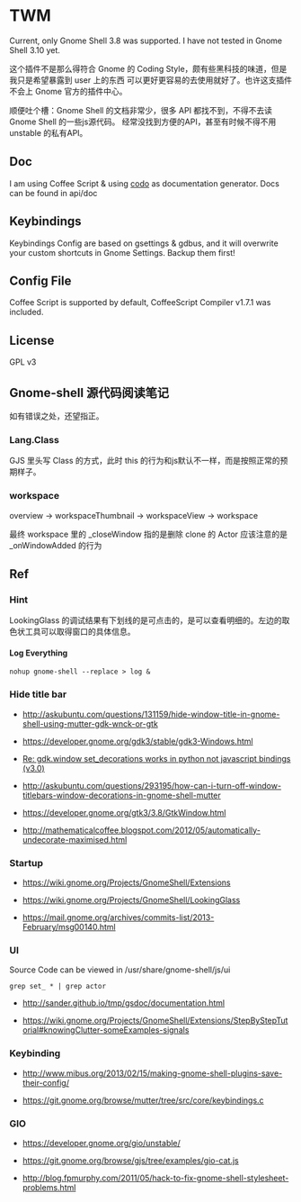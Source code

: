# TWM

Current, only Gnome Shell 3.8 was supported. I have not tested in Gnome Shell 3.10 yet.

这个插件不是那么得符合 Gnome 的 Coding Style，颇有些黑科技的味道，但是我只是希望暴露到 user 上的东西
可以更好更容易的去使用就好了。也许这支插件不会上 Gnome 官方的插件中心。

顺便吐个槽：Gnome Shell 的文档非常少，很多 API 都找不到，不得不去读 Gnome Shell 的一些js源代码。
经常没找到方便的API，甚至有时候不得不用 unstable 的私有API。

## Doc

I am using Coffee Script & using [codo](https://github.com/coffeedoc/codo) as documentation generator.
Docs can be found in api/doc

## Keybindings

Keybindings Config are based on gsettings & gdbus, and it will overwrite your custom shortcuts in Gnome Settings.  Backup them first!

## Config File

Coffee Script is supported by default, CoffeeScript Compiler v1.7.1 was included.

## License

GPL v3

## Gnome-shell 源代码阅读笔记

如有错误之处，还望指正。

### Lang.Class

GJS 里头写 Class 的方式，此时 this 的行为和js默认不一样，而是按照正常的预期样子。

### workspace

overview -> workspaceThumbnail -> workspaceView -> workspace

最终 workspace 里的 _closeWindow 指的是删除 clone 的 Actor
应该注意的是 _onWindowAdded 的行为

## Ref

### Hint

LookingGlass 的调试结果有下划线的是可点击的，是可以查看明细的。左边的取色状工具可以取得窗口的具体信息。

#### Log Everything

`nohup gnome-shell --replace > log &`

### Hide title bar

- http://askubuntu.com/questions/131159/hide-window-title-in-gnome-shell-using-mutter-gdk-wnck-or-gtk

- https://developer.gnome.org/gdk3/stable/gdk3-Windows.html

- [Re: gdk.window set_decorations works in python not javascript bindings (v3.0)](https://mail.gnome.org/archives/gnome-shell-list/2012-May/msg00023.html)

- http://askubuntu.com/questions/293195/how-can-i-turn-off-window-titlebars-window-decorations-in-gnome-shell-mutter

- https://developer.gnome.org/gtk3/3.8/GtkWindow.html

- http://mathematicalcoffee.blogspot.com/2012/05/automatically-undecorate-maximised.html

### Startup

- https://wiki.gnome.org/Projects/GnomeShell/Extensions

- https://wiki.gnome.org/Projects/GnomeShell/LookingGlass

- https://mail.gnome.org/archives/commits-list/2013-February/msg00140.html

### UI

Source Code can be viewed in /usr/share/gnome-shell/js/ui

`grep set_ * | grep actor`

- http://sander.github.io/tmp/gsdoc/documentation.html

- https://wiki.gnome.org/Projects/GnomeShell/Extensions/StepByStepTutorial#knowingClutter-someExamples-signals

### Keybinding

- http://www.mibus.org/2013/02/15/making-gnome-shell-plugins-save-their-config/

- https://git.gnome.org/browse/mutter/tree/src/core/keybindings.c

### GIO

- https://developer.gnome.org/gio/unstable/

- https://git.gnome.org/browse/gjs/tree/examples/gio-cat.js

- http://blog.fpmurphy.com/2011/05/hack-to-fix-gnome-shell-stylesheet-problems.html
